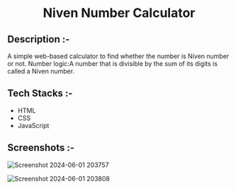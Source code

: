 # <p align="center">Niven Number Calculator</p>

## Description :-

A simple web-based calculator to find whether the number is Niven number or not.
Number logic:A number that is divisible by the sum of its digits is called a Niven number.

## Tech Stacks :-

- HTML
- CSS
- JavaScript

## Screenshots :-

![Screenshot 2024-06-01 203757](https://github.com/Nayanika1402/CalcDiverse/assets/132455412/c044d9e1-52b1-40e7-87d2-14d01b74435b)

![Screenshot 2024-06-01 203808](https://github.com/Nayanika1402/CalcDiverse/assets/132455412/280bb891-5018-4c48-b750-9457220d2027)

